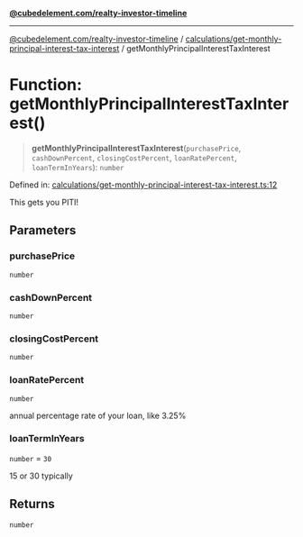 [**@cubedelement.com/realty-investor-timeline**](../../../index.md)

---

[@cubedelement.com/realty-investor-timeline](../../../modules.md) / [calculations/get-monthly-principal-interest-tax-interest](../index.md) / getMonthlyPrincipalInterestTaxInterest

# Function: getMonthlyPrincipalInterestTaxInterest()

> **getMonthlyPrincipalInterestTaxInterest**(`purchasePrice`, `cashDownPercent`, `closingCostPercent`, `loanRatePercent`, `loanTermInYears`): `number`

Defined in: [calculations/get-monthly-principal-interest-tax-interest.ts:12](https://github.com/kvernon/realty-investor-timeline/blob/c7446a8a5576468ac5874a2dd8323180fa97a55b/src/calculations/get-monthly-principal-interest-tax-interest.ts#L12)

This gets you PITI!

## Parameters

### purchasePrice

`number`

### cashDownPercent

`number`

### closingCostPercent

`number`

### loanRatePercent

`number`

annual percentage rate of your loan, like 3.25%

### loanTermInYears

`number` = `30`

15 or 30 typically

## Returns

`number`
